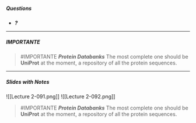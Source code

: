 ##### Questions
- ***?***

---
##### IMPORTANTE

> #IMPORTANTE ***Protein Databanks***
> The most complete one should be **UniProt** at the moment, a repository of all the protein sequences.

---
##### Slides with Notes
![[Lecture 2-091.png]] ![[Lecture 2-092.png]]

> #IMPORTANTE ***Protein Databanks***
> The most complete one should be **UniProt** at the moment, a repository of all the protein sequences.